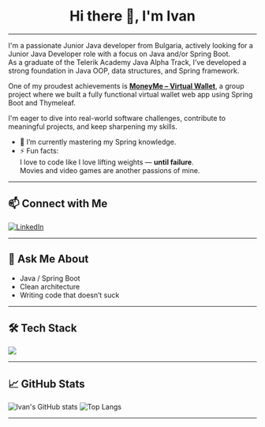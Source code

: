 <h1 align="center">Hi there 👋, I'm Ivan</h1>

---

I'm a passionate Junior Java developer from Bulgaria, actively looking for a Junior Java Developer role with a focus on Java and/or Spring Boot.  
As a graduate of the Telerik Academy Java Alpha Track, I’ve developed a strong foundation in Java OOP, data structures, and Spring framework.

One of my proudest achievements is **[MoneyMe – Virtual Wallet](https://github.com/TelerikAcademyJavaA68Team2/VirtualWallet)**, a group project where we built a fully functional virtual wallet web app using Spring Boot and Thymeleaf.

I'm eager to dive into real-world software challenges, contribute to meaningful projects, and keep sharpening my skills.


- 🌱 I’m currently mastering my Spring knowledge.
- ⚡ Fun facts:  
  I love to code like I love lifting weights — **until failure**.  
  Movies and video games are another passions of mine.
---

## 📫 Connect with Me

[![LinkedIn](https://img.shields.io/badge/LinkedIn-blue?style=for-the-badge&logo=linkedin&logoColor=white)](https://www.linkedin.com/in/ivan-ivanov-business/)

---

## 💬 Ask Me About

- Java / Spring Boot
- Clean architecture
- Writing code that doesn’t suck

---

## 🛠 Tech Stack

<p align="left">
  <img src="https://skillicons.dev/icons?i=java,spring,hibernate,mysql,git,gradle,html,css,bootstrap,postman,maven" />
</p>

---

## 📈 GitHub Stats

![Ivan's GitHub stats](https://github-readme-stats.vercel.app/api?username=ivanoffcode&show_icons=true&theme=github_dark)
![Top Langs](https://github-readme-stats.vercel.app/api/top-langs/?username=ivanoffcode&layout=compact&theme=github_dark)

---




